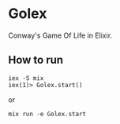 # Golex

Conway's Game Of Life in Elixir.

## How to run

    iex -S mix
    iex(1)> Golex.start()

or

    mix run -e Golex.start

